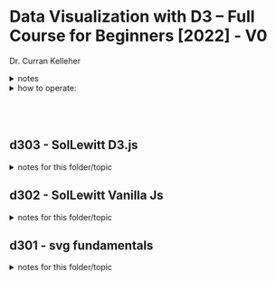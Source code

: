 

# Data Visualization with D3 – Full Course for Beginners [2022] - V0

Dr. Curran Kelleher

<details>
<summary>notes</summary>

https://github.com/chrisdevsandapps/d3-DrCurranKelleher-V0.git

Learn data visualization with D3.js. D3 is a JavaScript library for manipulating documents based on data. D3 helps you bring data to life using HTML, SVG, and CSS.

This course is an edited collection of live streams taught by Dr. Curran Kelleher. He is one of the top D3 instructors in the world. He has a Ph.D. in Computer Science, and has taught at universities including MIT.


### youtube link:

- https://www.youtube.com/watch?v=xkBheRZTkaw



### forum and lesson link at vizhub:

- https://vizhub.com/forum/t/get-it-right-in-black-white-index/110

- https://vizhub.com/forum/c/get-it-right/10



### data visualization github resource page:

- https://github.com/datavis-tech/awesome-dataviz-education



### d3 github repo:

- https://github.com/d3/d3

</details>




<details>
<summary>how to operate:</summary>

- punta lang sa mga html files

- kapag ang cursor nasa loob ng ng html, 

    - keyboard shortcut: Cmd + L and Cmd + O

    - para mag view sa browser ang content

- yung ibang folders na may webpack config files, 

    - see the script command in pacakge.json



</details>



<br>
<br>
<br>










<!-- ######################################### -->
<!-- ######################################### -->
<!-- ######################################### -->
<!-- ######################################### -->
<!-- ######################################### -->

## d303 - SolLewitt D3.js

<details>
<summary>notes for this folder/topic</summary>

<br>

### timeline for this topic: 

- https://youtu.be/xkBheRZTkaw?t=12765

<br>

see `./d303/index-d303.js` individual div#root per topic

<br>


<br>
<br>
<br>

</details>












<!-- ######################################### -->
<!-- ######################################### -->
<!-- ######################################### -->
<!-- ######################################### -->
<!-- ######################################### -->

## d302 - SolLewitt Vanilla Js

<details>
<summary>notes for this folder/topic</summary>

<br>

### timeline for this topic: 

- https://youtu.be/xkBheRZTkaw?t=8209

<br>

index01.html

- sample ng pag return ng object in js, using traditional func and arrow func

<br>

index02.html

- sample ng pag render ng svg element using DOM

<br>

index03.html

- using for loop sa pag produce ng rectangle svg-element

- vertical rect

<br>

index04.html

- using mask

- note, di ko natapos, pero pwede na din

<br>

</details>











<!-- ######################################### -->
<!-- ######################################### -->
<!-- ######################################### -->
<!-- ######################################### -->
<!-- ######################################### -->

## d301 - svg fundamentals

<details>
<summary>notes for this folder/topic</summary>

<br>

meron interesting na svg sky and fields, and animation:

- timeline: https://youtu.be/xkBheRZTkaw?t=5130

- https://vizhub.com/forum/t/episode-1-svg-fundamentals/111

<br>

meron pa tutorial ng svg using figma

- pero pass na muna, panoorin ko na lang, 

- mga bar chart

- timeline somewhere here: https://youtu.be/xkBheRZTkaw?t=6697

<br>

topic on visualization taxonomies:
- https://github.com/datavis-tech/awesome-dataviz-education#data-visualization-taxonomies

<br>

</details>
